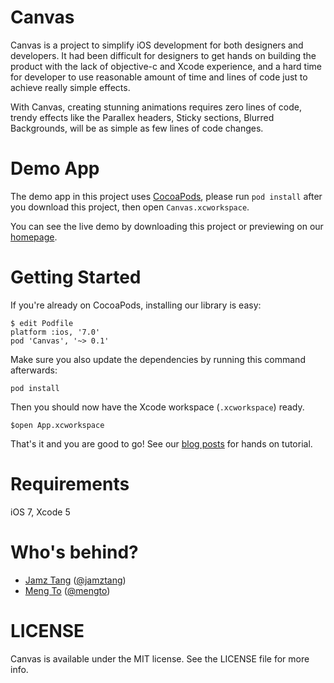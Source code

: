 Canvas
======

Canvas is a project to simplify iOS development for both designers and developers.
It had been difficult for designers to get hands on building the product with the lack of objective-c and Xcode experience, and a hard time for developer to use reasonable amount of time and lines of code just to achieve really simple effects.

With Canvas, creating stunning animations requires zero lines of code, trendy effects like the Parallex headers, Sticky sections, Blurred Backgrounds, will be as simple as few lines of code changes.


Demo App
========

The demo app in this project uses [CocoaPods][], please run `pod install` after you download this project, then open `Canvas.xcworkspace`. 

You can see the live demo by downloading this project or previewing on our [homepage][].


Getting Started
===============

If you're already on CocoaPods, installing our library is easy:

    $ edit Podfile
    platform :ios, '7.0'
    pod 'Canvas', '~> 0.1'

Make sure you also update the dependencies by running this command afterwards:

    pod install

Then you should now have the Xcode workspace (`.xcworkspace`) ready.

    $open App.xcworkspace
    
That's it and you are good to go! See our [blog posts][homepage] for hands on tutorial.


Requirements
============

iOS 7, Xcode 5


Who's behind?
=============

- [Jamz Tang][] ([@jamztang][])
- [Meng To][] ([@mengto][])



LICENSE
=======

Canvas is available under the MIT license. See the LICENSE file for more info.


[homepage]:http://canvas.mengto.com
[CocoaPods]:http://cocoapods.org
[Jamz Tang]:http://github.com/jamztang
[Meng To]:http://mengto.com
[@jamztang]:http://twitter.com/@jamztang
[@mengto]:http://twitter.com/@mengto

